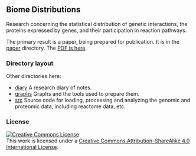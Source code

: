 
Biome Distributions
-------------------
Research concerning the statistical distribution of genetic
interactions, the proteins expressed by genes, and their
participation in reaction pathways.

The primary result is a paper, being prepared for publication.
It is in the [paper](./paper) directory. The
[PDF is here](./paper/biome-distributions.pdf).

### Directory layout
Other directories here:

* [diary](./diary) A research diary of notes.
* [graphs](./graphs) Graphs and the tools used to prepare them.
* [src](./src) Source code for loading, processing and analyzing
  the genomic and proteomic data, including reactome data, etc.

### License
<a rel="license" href="http://creativecommons.org/licenses/by-sa/4.0/"><img alt="Creative Commons License" style="border-width:0" src="https://i.creativecommons.org/l/by-sa/4.0/88x31.png" /></a><br />This work is licensed under a <a rel="license" href="http://creativecommons.org/licenses/by-sa/4.0/">Creative Commons Attribution-ShareAlike 4.0 International License</a>.
